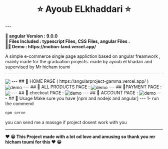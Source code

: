   

<h1 align="center" >   ⭐    Ayoub ELkhaddari    ⭐</h1>
 ---  
<p align="center"></p>
<p>
<b align="center" >📝 angular   Version	:  9.0.0  </b> </BR>
<b align="center" >📌  Files Included : 	typescript Files, CSS Files, angular Files . </b></BR>
<b align="center" > 👨‍💻  Demo  :  https://motion-land.vercel.app/ </b>
      </p>

<p>
A simple e-commerce single page appliction based on angular freamwork , mainly made for the graduation projects. made by ayoub el khadari   and supervised by Mr hicham toumi 
</p>

 ---  
  <img align="center" src="https://i.imgur.com/5pM3ZCj.png" />
 ---  
 ##  🚀 HOME PAGE ( https://angularproject-gamma.vercel.app/ )
  <img align="center" src="https://i.imgur.com/vZoINjk.png" alt="demo"/>
 ---  
 ## 🚀 ALL PRODUCTS PAGE  : 
<img  align="center" src="https://i.imgur.com/sCSuhQH.png" alt="demo"/>
 ---  
 ## 🚀PAYMENT  PAGE : 
  <img  align="center" src="https://i.imgur.com/0FHrjez.png"/>
 ---  
 ##   🚀 checkout PAGE : 
  <img   align="center" src="https://i.imgur.com/GpqqcNZ.png" alt="demo"/>
 ---  
 ##   🚀 ACCOUNT PAGE  : 
  <img   align="center" src="https://i.imgur.com/ssTt7q3.png" alt="demo"/>
 ---  
 ## 🚀 Usage
Make sure you have [npm and nodejs and angular]
 ---  
1-  run the commend 

```sh
npm serve 
```

you can send me a massge if project dosent work with you


---
<p>
<b align="center" > ❤️  😀 This Project made with a lot od love and amusing so thank you mr hicham toumi  for this   ❤️  😀 </b> </p>
 
